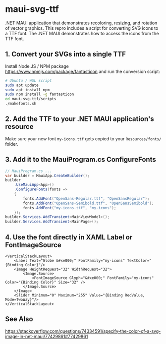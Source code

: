 # maui-svg-ttf

.NET MAUI application that demonstrates recoloring, resizing, and rotation of vector graphics.
This repro includes a script for converting SVG icons to a TTF font.
The .NET MAUI demonstrates how to access the icons from the TTF font.

## 1. Convert your SVGs into a single TTF

Install Node.JS / NPM package https://www.npmjs.com/package/fantasticon and run the conversion script:

```bash
# Ubuntu / WSL script
sudo apt update
sudo apt install npm
sudo npm install -g fantasticon
cd maui-svg-ttf/scripts
./makefonts.sh
```

## 2. Add the TTF to your .NET MAUI application's resource

Make sure your new font `my-icons.ttf` gets copied to your `Resources/fonts/` folder.

## 3. Add it to the MauiProgram.cs ConfigureFonts

```c#
// MauiProgram.cs ...
var builder = MauiApp.CreateBuilder();
builder
    .UseMauiApp<App>()
    .ConfigureFonts(fonts =>
    {
        fonts.AddFont("OpenSans-Regular.ttf", "OpenSansRegular");
        fonts.AddFont("OpenSans-Semibold.ttf", "OpenSansSemibold");
        fonts.AddFont("my-icons.ttf", "my-icons");
    });
builder.Services.AddTransient<MainViewModel>();
builder.Services.AddTransient<MainPage>();
```

## 4. Use the font directly in XAML Label or FontImageSource

```xaml
<VerticalStackLayout>
    <Label Text="Globe &#xe000;" FontFamily="my-icons" TextColor="{Binding Color}"/>
    <Image HeightRequest="32" WidthRequest="32">
        <Image.Source>
            <FontImageSource Glyph="&#xe000;" FontFamily="my-icons" Color="{Binding Color}" Size="32" />
        </Image.Source>
    </Image>
    <Slider Minimum="0" Maximum="255" Value="{Binding RedValue, Mode=TwoWay}"/>
</VerticalStackLayout>
```

## See Also

https://stackoverflow.com/questions/74334591/specify-the-color-of-a-svg-image-in-net-maui/77429861#77429861

